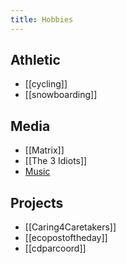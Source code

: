 ```yaml
---
title: Hobbies
---
```


## Athletic
* [[cycling]]
* [[snowboarding]]

## Media
* [[Matrix]]
* [[The 3 Idiots]]
* [Music](https://open.spotify.com/user/1211576758?si=KorDSOaKRriJIvNzZgIczg)

## Projects
* [[Caring4Caretakers]]
* [[ecopostoftheday]]
* [[cdparcoord]]
